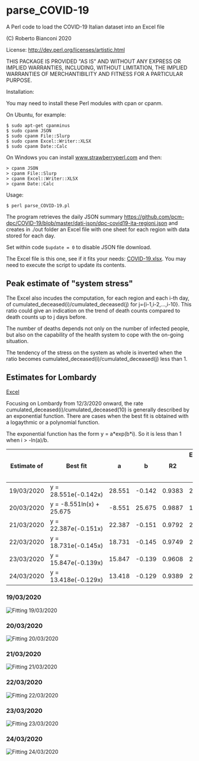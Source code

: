 # parse_COVID-19
A Perl code to load the COVID-19 Italian dataset into an Excel file

(C) Roberto Bianconi 2020 

License: http://dev.perl.org/licenses/artistic.html

THIS PACKAGE IS PROVIDED "AS IS" AND WITHOUT ANY EXPRESS OR
IMPLIED WARRANTIES, INCLUDING, WITHOUT LIMITATION, THE IMPLIED
WARRANTIES OF MERCHANTIBILITY AND FITNESS FOR A PARTICULAR PURPOSE.

Installation:

You may need to install these Perl modules with cpan or cpanm. 

On Ubuntu, for example:
```
$ sudo apt-get cpanminus
$ sudo cpanm JSON
$ sudo cpanm File::Slurp
$ sudo cpanm Excel::Writer::XLSX
$ sudo cpanm Date::Calc
```
On Windows you can install www.strawberryperl.com and then:
```
> cpanm JSON
> cpanm File::Slurp
> cpanm Excel::Writer::XLSX
> cpanm Date::Calc
```

Usage:
```
$ perl parse_COVID-19.pl
```

The program retrieves the daily JSON summary https://github.com/pcm-dpc/COVID-19/blob/master/dati-json/dpc-covid19-ita-regioni.json and creates in ./out folder an Excel file with one sheet for each region with data stored for each day.

Set within code `$update = 0` to disable JSON file download.

The Excel file is this one, see if it fits your needs: [COVID-19.xlsx](./out/COVID-19.xlsx). You may need to execute the script to update its contents.

## Peak estimate of "system stress"

The Excel also incudes the computation, for each region and each i-th day, of cumulated_deceased(i)/cumulated_deceased(j) for j={i-1,i-2,...,i-10}. This ratio could give an indication on the trend of death counts compared to death counts up to j days before. 

The number of deaths depends not only on the number of infected people, but also on the capability of the health system to cope with the on-going situation.

The tendency of the stress on the system as whole is inverted when the ratio becomes cumulated_deceased(i)/cumulated_deceased(j) less than 1.

## Estimates for Lombardy

[Excel](old/COVID-19_summary.xlsx)

Focusing on Lombardy from 12/3/2020 onward, the rate cumulated_deceased(i)/cumulated_deceased(10) is generally described by an exponential function. There are cases when the best fit is obtained with a logaythmic or a polynomial function.

The exponential function has the form y = a\*exp(b\*i). So it is less than 1 when i > -ln(a)/b. 

|Estimate of|Best fit|a|b|R2|Estimated days from peak|Estimated peak date|
|-|-|-|-|-|-|-|
|19/03/2020|y = 28.551e(-0.142x)|28.551|-0.142|0.9383|24|02/04/2020|
|20/03/2020|y = -8.551ln(x) + 25.675|-8.551|25.675|0.9887|18|28/03/2020|
|21/03/2020|y = 22.387e(-0.151x)|22.387|-0.151|0.9792|21|01/04/2020|
|22/03/2020|y = 18.731e(-0.145x)|18.731|-0.145|0.9749|20|01/04/2020|
|23/03/2020|y = 15.847e(-0.139x)|15.847|-0.139|0.9608|20|02/04/2020|
|24/03/2020|y = 13.418e(-0.129x)|13.418|-0.129|0.9389|20|03/04/2020|


### 19/03/2020

![Fitting 19/03/2020](old/lombardia_j10_20200319_exp.png)

### 20/03/2020

![Fitting 20/03/2020](old/lombardia_j10_20200320_log.png)

### 21/03/2020

![Fitting 21/03/2020](old/lombardia_j10_20200321_exp.png)

### 22/03/2020

![Fitting 22/03/2020](old/lombardia_j10_20200322_exp.png)

### 23/03/2020

![Fitting 23/03/2020](old/lombardia_j10_20200323_exp.png)

### 24/03/2020

![Fitting 24/03/2020](old/lombardia_j10_20200324_exp.png)







